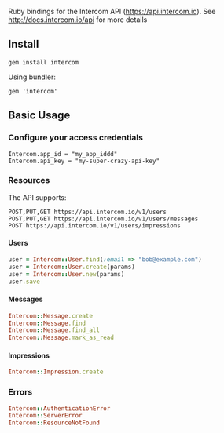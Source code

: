 Ruby bindings for the Intercom API (https://api.intercom.io). See http://docs.intercom.io/api for more details

## Install
```
gem install intercom
```

Using bundler:

```
gem 'intercom'
```

## Basic Usage

### Configure your access credentials

```
Intercom.app_id = "my_app_iddd"
Intercom.api_key = "my-super-crazy-api-key"
```

### Resources

The API supports:

```
POST,PUT,GET https://api.intercom.io/v1/users
POST,PUT,GET https://api.intercom.io/v1/users/messages
POST https://api.intercom.io/v1/users/impressions
```

#### Users

```ruby
user = Intercom::User.find(:email => "bob@example.com")
user = Intercom::User.create(params)
user = Intercom::User.new(params)
user.save
```

#### Messages

```ruby
Intercom::Message.create
Intercom::Message.find
Intercom::Message.find_all
Intercom::Message.mark_as_read
```

#### Impressions

```ruby
Intercom::Impression.create
```

### Errors

```ruby
Intercom::AuthenticationError
Intercom::ServerError
Intercom::ResourceNotFound
```
